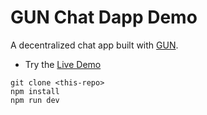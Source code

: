 # GUN Chat Dapp Demo

A decentralized chat app built with [GUN](https://gun.eco/). 

- Try the [Live Demo](https://gun-chat-omega.vercel.app/)

```
git clone <this-repo>
npm install
npm run dev
```